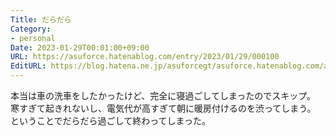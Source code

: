 ```yaml
---
Title: だらだら
Category:
- personal
Date: 2023-01-29T00:01:00+09:00
URL: https://asuforce.hatenablog.com/entry/2023/01/29/000100
EditURL: https://blog.hatena.ne.jp/asuforcegt/asuforce.hatenablog.com/atom/entry/4207112889958842203
---
```


本当は車の洗車をしたかったけど、完全に寝過ごしてしまったのでスキップ。  
寒すぎて起きれないし、電気代が高すぎて朝に暖房付けるのを渋ってしまう。  
ということでだらだら過ごして終わってしまった。
